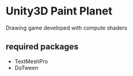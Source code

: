 # Unity3D Paint Planet
Drawing game developed with compute shaders
## required packages
- TextMeshPro
- DoTween

###
